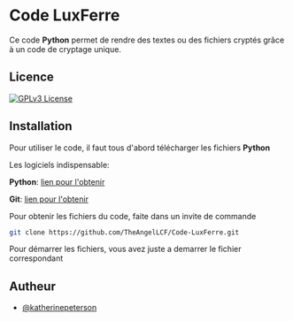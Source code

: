
# Code LuxFerre

Ce code **Python** permet de rendre des textes ou des fichiers cryptés grâce à un code de cryptage unique.

## Licence

[![GPLv3 License](https://img.shields.io/badge/License-GPL%20v3-yellow.svg)](https://opensource.org/licenses/)


## Installation

Pour utiliser le code, il faut tous d'abord télécharger les fichiers **Python**

Les logiciels indispensable:

**Python**: [lien pour l'obtenir](https://www.python.org/downloads/)

**Git**: [lien pour l'obtenir](https://git-scm.com/downloads)

Pour obtenir les fichiers du code, faite dans un invite de commande

```bash
git clone https://github.com/TheAngelLCF/Code-LuxFerre.git
```

Pour démarrer les fichiers, vous avez juste a demarrer le fichier correspondant


    
## Autheur

- [@katherinepeterson](https://github.com/TheAngelLCF)

